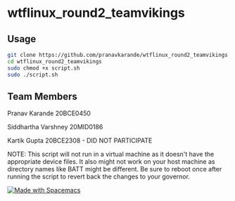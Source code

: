 # wtflinux_round2_teamvikings

## Usage
```bash
git clone https://github.com/pranavkarande/wtflinux_round2_teamvikings
cd wtflinux_round2_teamvikings
sudo chmod +x script.sh
sudo ./script.sh
```

## Team Members
Pranav Karande 20BCE0450

Siddhartha Varshney 20MID0186

Kartik Gupta 20BCE2308 - DID NOT PARTICIPATE

NOTE: This script will not run in a virtual machine as it doesn't have the appropriate device files. It also might not work on your host machine as directory names like BATT might be different. Be sure to reboot once after running the script to revert back the changes to your governor.

<a href="https://develop.spacemacs.org"><img src="https://cdn.rawgit.com/syl20bnr/spacemacs/442d025779da2f62fc86c2082703697714db6514/assets/spacemacs-badge.svg" alt="Made with Spacemacs">
